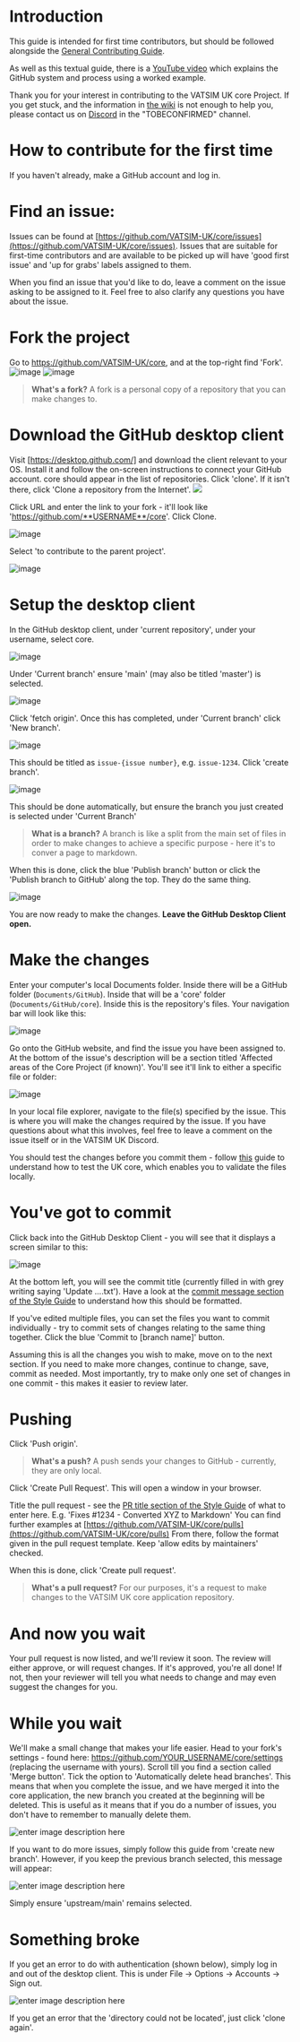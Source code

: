 # Introduction

This guide is intended for first time contributors, but should be followed alongside the [General Contributing Guide](https://github.com/VATSIM-UK/core/blob/main/.github/Contributing.md).

As well as this textual guide, there is a [YouTube video](https://www.youtube.com/watch?v=FDddSD34f1o) which explains the GitHub system and process using a worked example.

Thank you for your interest in contributing to the VATSIM UK core Project. If you get stuck, and the information in [the wiki](https://github.com/VATSIM-UK/core/wiki) is not enough to help you, please contact us on [Discord](https://www.vatsim.uk/discord) in the "TOBECONFIRMED" channel.

# How to contribute for the first time

If you haven't already, make a GitHub account and log in.

# Find an issue:

Issues can be found at [https://github.com/VATSIM-UK/core/issues](https://github.com/VATSIM-UK/core/issues).
Issues that are suitable for first-time contributors and are available to be picked up will have 'good first issue' and 'up for grabs' labels assigned to them.

When you find an issue that you'd like to do, leave a comment on the issue asking to be assigned to it. Feel free to also clarify any questions you have about the issue.

# Fork the project

Go to https://github.com/VATSIM-UK/core, and at the top-right find 'Fork'.
![image](https://github.com/user-attachments/assets/ae0ffcc9-edb0-49f7-ba2d-bcea3411c625)
![image](https://github.com/user-attachments/assets/99f623b2-d9d6-42b2-ad36-14575399a175)

> **What's a fork?** A fork is a personal copy of a repository that you can make changes to.

# Download the GitHub desktop client

Visit [https://desktop.github.com/] and download the client relevant to your OS. Install it and follow the on-screen instructions to connect your GitHub account.
core should appear in the list of repositories. Click 'clone'.
If it isn't there, click 'Clone a repository from the Internet'.
![](https://user-images.githubusercontent.com/14115426/104220684-c3cf2880-5437-11eb-81a7-f0b62372369e.png)

Click URL and enter the link to your fork - it'll look like 'https://github.com/**USERNAME**/core'. Click Clone.

![image](https://github.com/user-attachments/assets/c4453fac-96b1-4bc1-888f-ee289d94a695)

Select 'to contribute to the parent project'.

![image](https://github.com/user-attachments/assets/80f24b7b-fa84-428c-aa3d-658be0972429)

# Setup the desktop client

In the GitHub desktop client, under 'current repository', under your username, select core.

![image](https://github.com/user-attachments/assets/49d8f32a-1a03-431a-8c24-1c090e8f7e02)

Under 'Current branch' ensure 'main' (may also be titled 'master') is selected.

![image](https://github.com/user-attachments/assets/709ddaef-c300-4ee3-87a1-f2657d9631a9)

Click 'fetch origin'.
Once this has completed, under 'Current branch' click 'New branch'.

![image](https://github.com/user-attachments/assets/6630f55a-f332-4b6d-be26-4854940c8cb1)

This should be titled as `issue-{issue number}`, e.g. `issue-1234`.
Click 'create branch'.

![image](https://github.com/user-attachments/assets/57c5a2fb-8d85-4b3b-a68e-2a0aa0b71e10)

This should be done automatically, but ensure the branch you just created is selected under 'Current Branch'

> **What is a branch?** A branch is like a split from the main set of files in order to make changes to achieve a specific purpose - here it's to conver a page to markdown.

When this is done, click the blue 'Publish branch' button or click the 'Publish branch to GitHub' along the top. They do the same thing.

![image](https://github.com/user-attachments/assets/bcde387f-bd5e-4c4d-8df6-3b72117ad446)

You are now ready to make the changes. **Leave the GitHub Desktop Client open.**

# Make the changes

Enter your computer's local Documents folder. Inside there will be a GitHub folder (`Documents/GitHub`). Inside that will be a 'core' folder (`Documents/GitHub/core`). Inside this is the repository's files.
Your navigation bar will look like this:

![image](https://github.com/user-attachments/assets/0c3e2e81-735d-48db-970b-b6650d61dd23)

Go onto the GitHub website, and find the issue you have been assigned to. At the bottom of the issue's description will be a section titled 'Affected areas of the Core Project (if known)'. You'll see it'll link to either a specific file or folder:

![image](https://github.com/user-attachments/assets/8294f3ff-f405-4c0a-855f-9a29f103e02e)

In your local file explorer, navigate to the file(s) specified by the issue. This is where you will make the changes required by the issue. If you have questions about what this involves, feel free to leave a comment on the issue itself or in the VATSIM UK Discord.

You should test the changes before you commit them - follow [this](https://github.com/VATSIM-UK/core/blob/main/.github/testing.md) guide to understand how to test the UK core, which enables you to validate the files locally.

# You've got to commit

Click back into the GitHub Desktop Client - you will see that it displays a screen similar to this:

![image](https://github.com/user-attachments/assets/51415634-0fb7-4ac6-9616-d341a80cc9eb)

At the bottom left, you will see the commit title (currently filled in with grey writing saying 'Update ....txt'). Have a look at the [commit message section of the Style Guide](https://github.com/VATSIM-UK/core/blob/main/.github/Style%20Guide.md#commits) to understand how this should be formatted.

If you've edited multiple files, you can set the files you want to commit individually - try to commit sets of changes relating to the same thing together.
Click the blue 'Commit to [branch name]' button.

Assuming this is all the changes you wish to make, move on to the next section. If you need to make more changes, continue to change, save, commit as needed.
Most importantly, try to make only one set of changes in one commit - this makes it easier to review later.

# Pushing

Click 'Push origin'.

> **What's a push?** A push sends your changes to GitHub - currently, they are only local.

Click 'Create Pull Request'. This will open a window in your browser.

Title the pull request - see the [PR title section of the Style Guide](https://github.com/VATSIM-UK/core/blob/main/.github/Style%20Guide.md#prs) of what to enter here.
E.g. 'Fixes #1234 - Converted XYZ to Markdown'
You can find further examples at [https://github.com/VATSIM-UK/core/pulls](https://github.com/VATSIM-UK/core/pulls)
From there, follow the format given in the pull request template.
Keep 'allow edits by maintainers' checked.

When this is done, click 'Create pull request'.

> **What's a pull request?** For our purposes, it's a request to make changes to the VATSIM UK core application repository.

# And now you wait

Your pull request is now listed, and we'll review it soon. The review will either approve, or will request changes.
If it's approved, you're all done! If not, then your reviewer will tell you what needs to change and may even suggest the changes for you.

# While you wait

We'll make a small change that makes your life easier.
Head to your fork's settings - found here: https://github.com/YOUR_USERNAME/core/settings (replacing the username with yours).
Scroll till you find a section called 'Merge button'.
Tick the option to 'Automatically delete head branches'.
This means that when you complete the issue, and we have merged it into the core application, the new branch you created at the beginning will be deleted. This is useful as it means that if you do a number of issues, you don't have to remember to manually delete them.

![enter image description here](https://user-images.githubusercontent.com/14115426/101295367-261f8280-3815-11eb-8c31-2a3b2ebb8503.png)

If you want to do more issues, simply follow this guide from 'create new branch'. However, if you keep the previous branch selected, this message will appear:

![enter image description here](https://user-images.githubusercontent.com/14115426/101295301-bad5b080-3814-11eb-8015-3a6b83ec2038.png)

Simply ensure 'upstream/main' remains selected.

# Something broke

If you get an error to do with authentication (shown below), simply log in and out of the desktop client. This is under File -> Options -> Accounts -> Sign out.

![enter image description here](https://user-images.githubusercontent.com/14115426/101294746-75fc4a80-3811-11eb-8827-841c250205d8.png)

If you get an error that the 'directory could not be located', just click 'clone again'.
